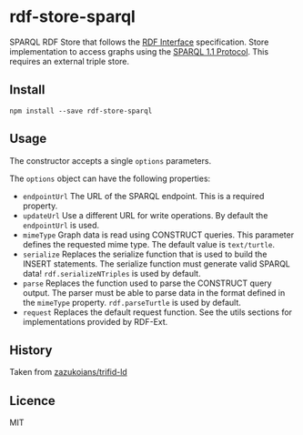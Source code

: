 # rdf-store-sparql

SPARQL RDF Store that follows the [RDF Interface](http://bergos.github.io/rdf-ext-spec/) specification. Store implementation to access graphs using the [SPARQL 1.1 Protocol](http://www.w3.org/TR/sparql11-protocol/). This requires an external triple store.

## Install

```
npm install --save rdf-store-sparql
```

## Usage

The constructor accepts a single `options` parameters.

The `options` object can have the following properties:

* `endpointUrl` The URL of the SPARQL endpoint.
  This is a required property.
* `updateUrl` Use a different URL for write operations.
  By default the `endpointUrl` is used.
* `mimeType` Graph data is read using CONSTRUCT queries.
  This parameter defines the requested mime type.
  The default value is `text/turtle`.
* `serialize` Replaces the serialize function that is used to build the INSERT statements.
  The serialize function must generate valid SPARQL data!
  `rdf.serializeNTriples` is used by default.
* `parse` Replaces the function used to parse the CONSTRUCT query output.
  The parser must be able to parse data in the format defined in the `mimeType` property.
  `rdf.parseTurtle` is used by default.
* `request` Replaces the default request function.
  See the utils sections for implementations provided by RDF-Ext.

## History

Taken from [zazukoians/trifid-ld](https://github.com/zazukoians/trifid-ld)

## Licence

MIT
